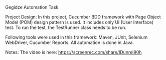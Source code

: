 Gegidze Automation Task

Project Design:
In this project, Cucumber BDD framework with Page Object Model (POM) design pattern is used.
It includes only UI (User Interface) test. To run the test, the TestRunner class needs to be run.

Following tools were used in this framework:
Maven, JUnit, Selenium WebDriver, Cucumber Reports.
All automation is done in Java.

Notes:
The video is here: https://screenrec.com/share/IDunrel80h




